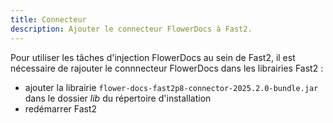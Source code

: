```yaml
---
title: Connecteur
description: Ajouter le connecteur FlowerDocs à Fast2.
---
```


Pour utiliser les tâches d'injection FlowerDocs au sein de Fast2, il est nécessaire de rajouter le connnecteur FlowerDocs dans les librairies Fast2 :  

* ajouter la librairie `flower-docs-fast2p8-connector-2025.2.0-bundle.jar` dans le dossier *lib* du répertoire d'installation
* redémarrer Fast2